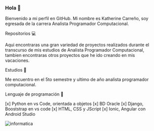 
### Hola 👋

Bienvenido a mi perfil en GitHub. Mi nombre es Katherine Carreño, soy egresada de la carrera Analista Programador Computacional.

Repositorios :computer:  

Aqui encontraras una gran variedad de proyectos realizados durante el transcurso de mis estudios de Analista Programador Computacional, tambien encontraras otros proyectos que he ido creando en mis vacaciones. 

Estudios :star2:

Me encuentro en el  5to semestre y ultimo de año analista programador computacional. 

Lenguaje de programación :floppy_disk:

[x]  Python en vs Code, orientada a objetos
[x]  BD Oracle
[x]  Django, Booststrap en vs code
[x]  HTML, CSS y JScript
[x]  Ionic, Angular  con Android Studio 



![informatica](https://user-images.githubusercontent.com/80713091/151052703-0f0e1d47-587d-425a-a071-5d24f45a9cc5.jpg)

